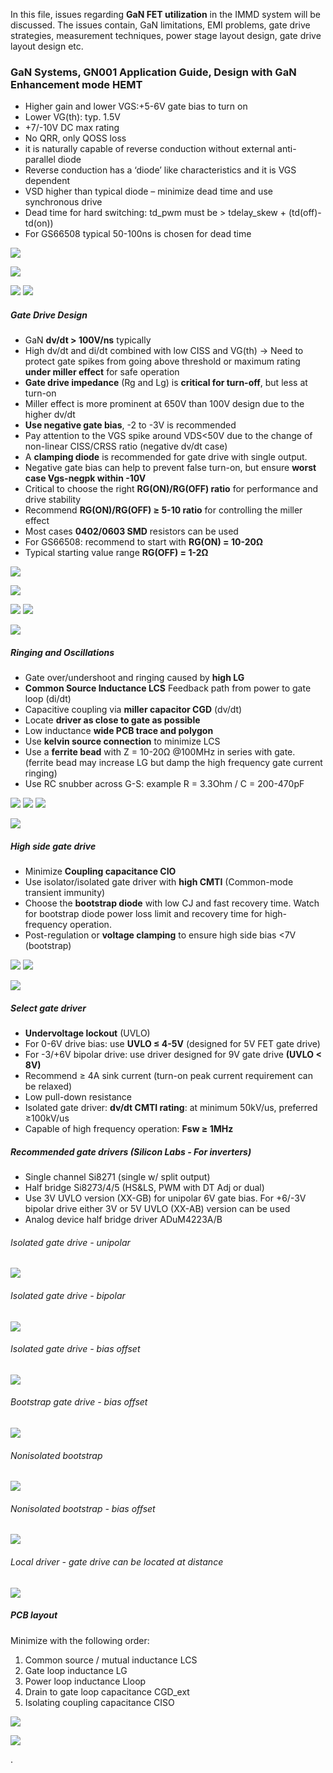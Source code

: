 In this file, issues regarding **GaN FET utilization** in the IMMD system will be discussed. The issues contain, GaN limitations, EMI problems, gate drive strategies, measurement techniques, power stage layout design, gate drive layout design etc.


### GaN Systems, GN001 Application Guide, Design with GaN Enhancement mode HEMT
* Higher gain and lower VGS:+5-6V gate bias to turn on
* Lower VG(th): typ. 1.5V
* +7/-10V DC max rating
* No QRR, only QOSS loss
* it is naturally capable of reverse conduction without external anti-parallel diode
* Reverse conduction has a ‘diode’ like characteristics and it is VGS dependent
* VSD higher than typical diode – minimize dead time and use synchronous drive
* Dead time for hard switching: td_pwm must be > tdelay_skew + (td(off)-td(on))
* For GS66508 typical 50-100ns is chosen for dead time


![](./gan_circuit.png)

![](./qrr_qss.png)

![](./id_vs_vds.png)
![](./reverse_losses.png)


##### Gate Drive Design
* GaN **dv/dt > 100V/ns** typically
* High dv/dt and di/dt combined with low CISS and VG(th) → Need to protect gate spikes from going above threshold or maximum rating **under miller effect** for safe operation
* **Gate drive impedance** (Rg and Lg) is **critical for turn-off**, but less at turn-on
* Miller effect is more prominent at 650V than 100V design due to the higher dv/dt
* **Use negative gate bias**, -2 to -3V is recommended
* Pay attention to the VGS spike around VDS<50V due to the change of non-linear CISS/CRSS ratio (negative dv/dt case)
* A **clamping diode** is recommended for gate drive with single output.
* Negative gate bias can help to prevent false turn-on, but ensure **worst case Vgs-negpk within -10V**
* Critical to choose the right **RG(ON)/RG(OFF) ratio** for performance and drive stability
* Recommend **RG(ON)/RG(OFF) ≥ 5-10 ratio** for controlling the miller effect
* Most cases **0402/0603 SMD** resistors can be used
* For GS66508: recommend to start with **RG(ON) = 10-20Ω**
* Typical starting value range **RG(OFF) = 1-2Ω**

![](./gan_vs_sic.png)

![](./pos_neg_dvdt.png)

![](./Vgs_negpk.png) ![](./clamp_diode.png)

![](./gatedrive_recom.png)


##### Ringing and Oscillations
* Gate over/undershoot and ringing caused by **high LG**
* **Common Source Inductance LCS** Feedback path from power to gate loop (di/dt)
* Capacitive coupling via **miller capacitor CGD** (dv/dt)
* Locate **driver as close to gate as possible**
* Low inductance **wide PCB trace and polygon**
* Use **kelvin source connection** to minimize LCS
* Use a **ferrite bead** with Z = 10-20Ω @100MHz in series with gate. (ferrite bead may increase LG but damp the high frequency gate current ringing)
* Use RC snubber across G-S: example R = 3.3Ohm / C = 200-470pF


![](./gate_ind1.png) ![](./gate_ind2.png) ![](./gate_ind3.png)

![](./kelvin_source.png)



##### High side gate drive
* Minimize **Coupling capacitance CIO**
* Use isolator/isolated gate driver with **high CMTI** (Common-mode transient immunity)
* Choose the **bootstrap diode** with low CJ and fast recovery time. Watch for bootstrap diode power loss limit and recovery time for high-frequency operation.
* Post-regulation or **voltage clamping** to ensure high side bias <7V  (bootstrap)


![](./highside_drive.png) ![](./commode_choke.png)

![](./bootstrap.png)



##### Select gate driver
* **Undervoltage lockout** (UVLO)
* For 0-6V drive bias: use **UVLO ≤ 4-5V** (designed for 5V FET gate drive)
* For -3/+6V bipolar drive: use driver designed for 9V gate drive **(UVLO < 8V)**
* Recommend ≥ 4A sink current (turn-on peak current requirement can be relaxed)
* Low pull-down resistance
* Isolated gate driver: **dv/dt CMTI rating**: at minimum 50kV/us, preferred ≥100kV/us
* Capable of high frequency operation: **Fsw ≥ 1MHz**


##### Recommended gate drivers (Silicon Labs - For inverters)
* Single channel Si8271 (single w/ split output)
* Half bridge Si8273/4/5 (HS&LS, PWM with DT Adj or dual)
* Use 3V UVLO version (XX-GB) for unipolar 6V gate bias. For +6/-3V bipolar drive either 3V or 5V UVLO (XX-AB) version can be used
* Analog device half bridge driver ADuM4223A/B

###### Isolated gate drive - unipolar
![](./gd_iso_uni.png)
###### Isolated gate drive - bipolar
![](./gd_iso_bi.png)
###### Isolated gate drive - bias offset
![](./gd_bias_offset.png)
###### Bootstrap gate drive - bias offset
![](./gd_bias_offset2.png)
###### Nonisolated bootstrap
![](./gd_noniso_boot.png)
###### Nonisolated bootstrap - bias offset
![](./gd_noniso_boot2.png)
###### Local driver - gate drive can be located at distance
![](./gd_local.png)


##### PCB layout
Minimize with the following order:
1. Common source / mutual inductance LCS
2. Gate loop inductance LG
3. Power loop inductance Lloop
4. Drain to gate loop capacitance CGD_ext
5. Isolating coupling capacitance CISO


![](./parasitics.png)

![](./layout_ex.png)

.
